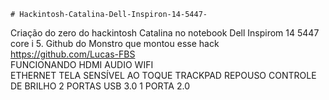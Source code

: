     # Hackintosh-Catalina-Dell-Inspiron-14-5447-
Criação do zero do hackintosh Catalina no notebook Dell Inspirom 14 5447 core i 5. 
Github do Monstro que montou esse hack  https://github.com/Lucas-FBS      
FUNCIONANDO
HDMI
AUDIO
WIFI        
ETHERNET
TELA SENSÍVEL AO TOQUE
TRACKPAD
REPOUSO
CONTROLE DE BRILHO
2 PORTAS USB 3.0 1 PORTA 2.0
